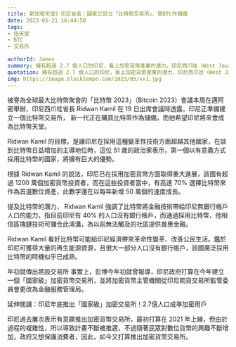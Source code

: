 ```yaml
---
title: 新加密天堂》印尼省長：國家正設立「比特幣交易所」、買BTC作儲備
date: 2023-05-21 16:44:50
tags:
- 任天堂
- BTC
- 交易所

authorId: James
summary: 擁有超過 2.7 億人口的印尼，看上加密貨幣產業的潛力，印尼西爪哇（West Java）省長  Ridwan Kamil 在 19 日透露，印尼正準備設立一個比特幣交易所，他還指出，印尼已在採用加密貨幣方面取得重大進展，擁有超過 1200 萬名加密貨幣投資者。
quotation: 擁有超過 2.7 億人口的印尼，看上加密貨幣產業的潛力，印尼西爪哇（West Java）省長  Ridwan Kamil 在 19 日透露，印尼正準備設立一個比特幣交易所，他還指出，印尼已在採用加密貨幣方面取得重大進展，擁有超過 1200 萬名加密貨幣投資者。
img: https://image.blocktempo.com/2023/05/xx1.jpg
---
```

被譽為全球最大比特幣聚會的「比特幣 2023」（Bitcoin 2023）會議本周在邁阿密舉辦，印尼西爪哇省長 Ridwan Kamil 在 19 日出席會議時透露，印尼正準備建立一個比特幣交易所， 新一代正在購買比特幣作為儲備，而他希望印尼將來會成為比特幣天堂。

Ridwan Kamil 的目標，是讓印尼在採用這種變革性技術方面超越其他國家，在談到比特幣日益增加的主導地位時，這位 51 歲的政治家表示，第一個以有意義方式採用比特幣的國家，將擁有巨大的優勢。

根據 Ridwan Kamil 的說法，印尼已在採用加密貨幣方面取得重大進展，該國有超過 1200 萬個加密貨幣投資者，而在這些投資者當中，有高達 70% 選擇比特幣來作為首選數位資產，此數字還在以每年新增 50 萬個的速度成長。

提及比特幣的潛力， Ridwan Kamil 強調了比特幣將金融技術帶給印尼無銀行帳戶人口的能力，指目前印尼有 40% 的人口沒有銀行帳戶，而通過採用比特幣，他相信區塊鏈技術可彌合此鴻溝，為以前無法觸及的社區提供普惠金融。

Ridwan Kamil 看好比特幣可能給印尼經濟帶來革命性變革、改善公民生活。鑑於印尼可獲得大量的再生能源資源，且很大一部分人口沒有銀行帳戶，該國廣泛採用比特幣的時機似乎已成熟。

年初就傳出將設交易所
事實上，彭博今年初就曾報導，印尼政府打算在今年建立一個「國家級」加密貨幣交易所，並將加密貨幣主管機關從印尼期貨交易所監管委員會更改為金融服務管理局。

延伸閱讀：印尼年底推出「國家級」加密交易所！2.7億人口成準加密用戶

印尼過去屢次表示有意願推出加密貨幣交易所，最初打算在 2021 年上線，但由於過程的複雜性，所以導致計畫不斷被推遲，不過隨著民眾對數位貨幣的興趣不斷增加，政府又想保護消費者，因此，如今又打算推出加密貨幣交易所。
